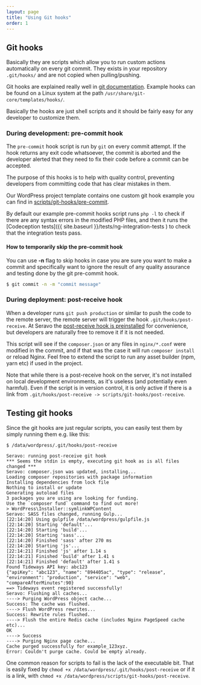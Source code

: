 ```yaml
---
layout: page
title: "Using Git hooks"
order: 1
---
```


## Git hooks

Basically they are scripts which allow you to run custom actions automatically on every git commit.
They exists in your repository `.git/hooks/` and are not copied when pulling/pushing.

Git hooks are explained really well in [git documentation](https://git-scm.com/book/en/v2/Customizing-Git-Git-Hooks). Example hooks can be found on a Linux system at the path `/usr/share/git-core/templates/hooks/`.

Basically the hooks are just shell scripts and it should be fairly easy for any developer to customize them.

### During development: pre-commit hook

The `pre-commit` hook script is run by `git` on every commit attempt. If the hook returns any exit code whatsoever, the commit is aborted and the developer alerted that they need to fix their code before a commit can be accepted.

The purpose of this hooks is to help with quality control, preventing developers from committing code that has clear mistakes in them.

Our WordPress project template contains one custom git hook example you can find in [scripts/git-hooks/pre-commit](https://github.com/Seravo/wordpress/tree/master/scripts/git-hooks).

By default our example pre-commit hooks script runs `php -l` to check if there are any syntax errors in the modified PHP files, and then it runs the [Codeception tests]({{ site.baseurl }}/tests/ng-integration-tests ) to check that the integration tests pass.

#### How to temporarily skip the pre-commit hook

You can use **-n** flag to skip hooks in case you are sure you want to make a commit and specifically want to ignore the result of any quality assurance and testing done by the git pre-commit hook.

```bash
$ git commit -n -m "commit message"
```
### During deployment: post-receive hook

When a developer runs `git push production` or similar to push the code to the remote server, the remote server will trigger the hook `.git/hooks/post-receive`. At Seravo the [post-receive hook is preinstalled](https://github.com/Seravo/wordpress/tree/master/scripts/git-hooks) for convenience, but developers are naturally free to remove it if it is not needed.

This script will see if the `composer.json` or any files in `nginx/*.conf` were modified in the commit, and if that was the case it will run `composer install` or reload Nginx. Feel free to extend the script to run any asset builder (npm, yarn etc) if used in the project.

Note that while there is a post-receive hook on the server, it's not installed on local development environments, as it's useless (and potentially even harmful). Even if the script is in version control, it is only active if there is a link from `.git/hooks/post-receive -> scripts/git-hooks/post-receive`.

## Testing git hooks

Since the git hooks are just regular scripts, you can easily test them by simply running them e.g. like this:

```
$ /data/wordpress/.git/hooks/post-receive

Seravo: running post-receive git hook
*** Seems the stdin is empty, executing git hook as is all files changed ***
Seravo: composer.json was updated, installing...
Loading composer repositories with package information
Installing dependencies from lock file
Nothing to install or update
Generating autoload files
3 packages you are using are looking for funding.
Use the `composer fund` command to find out more!
> WordPress\Installer::symlinkWPContent
Seravo: SASS files changed, running Gulp...
[22:14:20] Using gulpfile /data/wordpress/gulpfile.js
[22:14:20] Starting 'default'...
[22:14:20] Starting 'build'...
[22:14:20] Starting 'sass'...
[22:14:20] Finished 'sass' after 270 ms
[22:14:20] Starting 'js'...
[22:14:21] Finished 'js' after 1.14 s
[22:14:21] Finished 'build' after 1.41 s
[22:14:21] Finished 'default' after 1.41 s
Found Tideways API key: abc123
{"apiKey": "abc123", "name": "894405ac", "type": "release", "environment": "production", "service": "web", "compareAfterMinutes":90}
==> Tideways event registered successfully!
Seravo: Flushing all caches...
----> Purging WordPress object cache...
Success: The cache was flushed.
----> Flush WordPress rewrites...
Success: Rewrite rules flushed.
----> Flush the entire Redis cache (includes Nginx PageSpeed cache etc)...
OK
----> Success
----> Purging Nginx page cache...
Cache purged successfully for example_123xyz.
Error: Couldn't purge cache. Could be empty already.
```

One common reason for scripts to fail is the lack of the executable bit. That is easily fixed by `chmod +x /data/wordpress/.git/hooks/post-receive` or if it is a link, with `chmod +x /data/wordpress/scripts/git-hooks/post-receive`.
